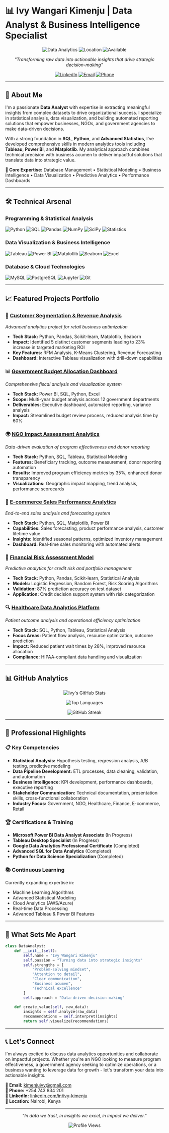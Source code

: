 # 📊 Ivy Wangari Kimenju | Data Analyst & Business Intelligence Specialist

<div align="center">
  
![Data Analytics](https://img.shields.io/badge/Role-Data%20Analyst-blue?style=for-the-badge&logo=tableau)
![Location](https://img.shields.io/badge/Location-Nairobi,%20Kenya-green?style=for-the-badge&logo=googlemaps)
![Available](https://img.shields.io/badge/Status-Open%20to%20Opportunities-brightgreen?style=for-the-badge)

*"Transforming raw data into actionable insights that drive strategic decision-making"*

[![LinkedIn](https://img.shields.io/badge/LinkedIn-0077B5?style=for-the-badge&logo=linkedin&logoColor=white)](https://www.linkedin.com/in/ivy-kimenju)
[![Email](https://img.shields.io/badge/Email-D14836?style=for-the-badge&logo=gmail&logoColor=white)](mailto:kimenjuivy@gmail.com)
[![Phone](https://img.shields.io/badge/Phone-25D366?style=for-the-badge&logo=whatsapp&logoColor=white)](tel:+254743834201)

</div>

---

## 🚀 About Me

I'm a passionate **Data Analyst** with expertise in extracting meaningful insights from complex datasets to drive organizational success. I specialize in statistical analysis, data visualization, and building automated reporting solutions that empower businesses, NGOs, and government agencies to make data-driven decisions.

With a strong foundation in **SQL**, **Python**, and **Advanced Statistics**, I've developed comprehensive skills in modern analytics tools including **Tableau**, **Power BI**, and **Matplotlib**. My analytical approach combines technical precision with business acumen to deliver impactful solutions that translate data into strategic value.

**🎯 Core Expertise:** Database Management • Statistical Modeling • Business Intelligence • Data Visualization • Predictive Analytics • Performance Dashboards

---

## 🛠️ Technical Arsenal

### Programming & Statistical Analysis
![Python](https://img.shields.io/badge/Python-3776AB?style=for-the-badge&logo=python&logoColor=white)
![SQL](https://img.shields.io/badge/SQL-4479A1?style=for-the-badge&logo=mysql&logoColor=white)
![Pandas](https://img.shields.io/badge/Pandas-150458?style=for-the-badge&logo=pandas&logoColor=white)
![NumPy](https://img.shields.io/badge/NumPy-013243?style=for-the-badge&logo=numpy&logoColor=white)
![SciPy](https://img.shields.io/badge/SciPy-8CAAE6?style=for-the-badge&logo=scipy&logoColor=white)
![Statistics](https://img.shields.io/badge/Statistics-FF6B6B?style=for-the-badge&logo=r&logoColor=white)

### Data Visualization & Business Intelligence
![Tableau](https://img.shields.io/badge/Tableau-E97627?style=for-the-badge&logo=tableau&logoColor=white)
![Power BI](https://img.shields.io/badge/Power_BI-F2C811?style=for-the-badge&logo=powerbi&logoColor=black)
![Matplotlib](https://img.shields.io/badge/Matplotlib-11557c?style=for-the-badge&logo=plotly&logoColor=white)
![Seaborn](https://img.shields.io/badge/Seaborn-3776AB?style=for-the-badge&logo=python&logoColor=white)
![Excel](https://img.shields.io/badge/Advanced_Excel-217346?style=for-the-badge&logo=microsoft-excel&logoColor=white)

### Database & Cloud Technologies
![MySQL](https://img.shields.io/badge/MySQL-4479A1?style=for-the-badge&logo=mysql&logoColor=white)
![PostgreSQL](https://img.shields.io/badge/PostgreSQL-316192?style=for-the-badge&logo=postgresql&logoColor=white)
![Jupyter](https://img.shields.io/badge/Jupyter-F37626?style=for-the-badge&logo=jupyter&logoColor=white)
![Git](https://img.shields.io/badge/Git-F05032?style=for-the-badge&logo=git&logoColor=white)

---

## 📈 Featured Projects Portfolio

### 🏢 [Customer Segmentation & Revenue Analysis](https://github.com/ivy-kimenju/customer-segmentation-analysis)
*Advanced analytics project for retail business optimization*
- **Tech Stack:** Python, Pandas, Scikit-learn, Matplotlib, Seaborn
- **Impact:** Identified 5 distinct customer segments leading to 23% increase in targeted marketing ROI
- **Key Features:** RFM Analysis, K-Means Clustering, Revenue Forecasting
- **Dashboard:** Interactive Tableau visualization with drill-down capabilities

### 📊 [Government Budget Allocation Dashboard](https://github.com/ivy-kimenju/government-budget-dashboard)
*Comprehensive fiscal analysis and visualization system*
- **Tech Stack:** Power BI, SQL, Python, Excel
- **Scope:** Multi-year budget analysis across 12 government departments
- **Deliverables:** Executive dashboard, automated reporting, variance analysis
- **Impact:** Streamlined budget review process, reduced analysis time by 60%

### 🌍 [NGO Impact Assessment Analytics](https://github.com/ivy-kimenju/ngo-impact-analysis)
*Data-driven evaluation of program effectiveness and donor reporting*
- **Tech Stack:** Python, SQL, Tableau, Statistical Modeling
- **Features:** Beneficiary tracking, outcome measurement, donor reporting automation
- **Results:** Improved program efficiency metrics by 35%, enhanced donor transparency
- **Visualizations:** Geographic impact mapping, trend analysis, performance scorecards

### 📱 [E-commerce Sales Performance Analytics](https://github.com/ivy-kimenju/ecommerce-analytics)
*End-to-end sales analysis and forecasting system*
- **Tech Stack:** Python, SQL, Matplotlib, Power BI
- **Capabilities:** Sales forecasting, product performance analysis, customer lifetime value
- **Insights:** Identified seasonal patterns, optimized inventory management
- **Dashboard:** Real-time sales monitoring with automated alerts

### 🏦 [Financial Risk Assessment Model](https://github.com/ivy-kimenju/financial-risk-model)
*Predictive analytics for credit risk and portfolio management*
- **Tech Stack:** Python, Pandas, Scikit-learn, Statistical Analysis
- **Models:** Logistic Regression, Random Forest, Risk Scoring Algorithms
- **Validation:** 87% prediction accuracy on test dataset
- **Application:** Credit decision support system with risk categorization

### 🔍 [Healthcare Data Analytics Platform](https://github.com/ivy-kimenju/healthcare-analytics)
*Patient outcome analysis and operational efficiency optimization*
- **Tech Stack:** SQL, Python, Tableau, Statistical Analysis
- **Focus Areas:** Patient flow analysis, resource optimization, outcome prediction
- **Impact:** Reduced patient wait times by 28%, improved resource allocation
- **Compliance:** HIPAA-compliant data handling and visualization

---

## 📊 GitHub Analytics

<div align="center">

![Ivy's GitHub Stats](https://github-readme-stats.vercel.app/api?username=ivy-kimenju&show_icons=true&theme=radical&count_private=true)

![Top Languages](https://github-readme-stats.vercel.app/api/top-langs/?username=ivy-kimenju&layout=compact&theme=radical)

![GitHub Streak](https://streak-stats.demolab.com/?user=ivy-kimenju&theme=radical)

</div>

---

## 🎯 Professional Highlights

### 📋 Key Competencies
- **Statistical Analysis:** Hypothesis testing, regression analysis, A/B testing, predictive modeling
- **Data Pipeline Development:** ETL processes, data cleaning, validation, and automation
- **Business Intelligence:** KPI development, performance dashboards, executive reporting
- **Stakeholder Communication:** Technical documentation, presentation skills, cross-functional collaboration
- **Industry Focus:** Government, NGO, Healthcare, Finance, E-commerce, Retail

### 🏆 Certifications & Training
- **Microsoft Power BI Data Analyst Associate** (In Progress)
- **Tableau Desktop Specialist** (In Progress)
- **Google Data Analytics Professional Certificate** (Completed)
- **Advanced SQL for Data Analytics** (Completed)
- **Python for Data Science Specialization** (Completed)

### 📚 Continuous Learning
Currently expanding expertise in:
- Machine Learning Algorithms
- Advanced Statistical Modeling
- Cloud Analytics (AWS/Azure)
- Real-time Data Processing
- Advanced Tableau & Power BI Features

---

## 🌟 What Sets Me Apart

```python
class DataAnalyst:
    def __init__(self):
        self.name = "Ivy Wangari Kimenju"
        self.passion = "Turning data into strategic insights"
        self.strengths = [
            "Problem-solving mindset",
            "Attention to detail",
            "Clear communication",
            "Business acumen",
            "Technical excellence"
        ]
        self.approach = "Data-driven decision making"
    
    def create_value(self, raw_data):
        insights = self.analyze(raw_data)
        recommendations = self.interpret(insights)
        return self.visualize(recommendations)
```

---

## 📞 Let's Connect

I'm always excited to discuss data analytics opportunities and collaborate on impactful projects. Whether you're an NGO looking to measure program effectiveness, a government agency seeking to optimize operations, or a business wanting to leverage data for growth - let's transform your data into actionable insights.

**📧 Email:** kimenjuivy@gmail.com  
**📱 Phone:** +254 743 834 201  
**💼 LinkedIn:** [linkedin.com/in/ivy-kimenju](https://www.linkedin.com/in/ivy-kimenju)  
**📍 Location:** Nairobi, Kenya

---

<div align="center">

*"In data we trust, in insights we excel, in impact we deliver."*

![Profile Views](https://komarev.com/ghpvc/?username=ivy-kimenju&color=brightgreen&style=for-the-badge)

</div>
